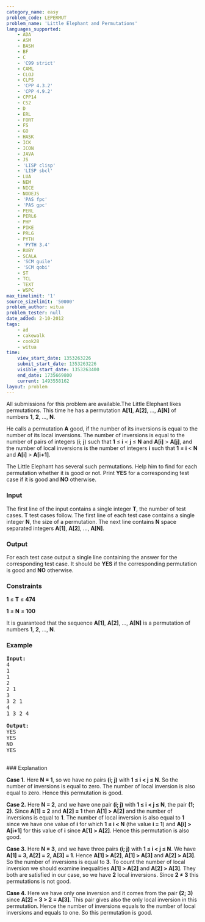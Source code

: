 ```yaml
---
category_name: easy
problem_code: LEPERMUT
problem_name: 'Little Elephant and Permutations'
languages_supported:
    - ADA
    - ASM
    - BASH
    - BF
    - C
    - 'C99 strict'
    - CAML
    - CLOJ
    - CLPS
    - 'CPP 4.3.2'
    - 'CPP 4.9.2'
    - CPP14
    - CS2
    - D
    - ERL
    - FORT
    - FS
    - GO
    - HASK
    - ICK
    - ICON
    - JAVA
    - JS
    - 'LISP clisp'
    - 'LISP sbcl'
    - LUA
    - NEM
    - NICE
    - NODEJS
    - 'PAS fpc'
    - 'PAS gpc'
    - PERL
    - PERL6
    - PHP
    - PIKE
    - PRLG
    - PYTH
    - 'PYTH 3.4'
    - RUBY
    - SCALA
    - 'SCM guile'
    - 'SCM qobi'
    - ST
    - TCL
    - TEXT
    - WSPC
max_timelimit: '1'
source_sizelimit: '50000'
problem_author: witua
problem_tester: null
date_added: 2-10-2012
tags:
    - ad
    - cakewalk
    - cook28
    - witua
time:
    view_start_date: 1353263226
    submit_start_date: 1353263226
    visible_start_date: 1353263400
    end_date: 1735669800
    current: 1493558162
layout: problem
---
```

All submissions for this problem are available.The Little Elephant likes permutations. This time he has a permutation **A\[1\]**, **A\[2\]**, ..., **A\[N\]** of numbers **1**, **2**, ..., **N**.

He calls a permutation **A** good, if the number of its inversions is equal to the number of its local inversions. The number of inversions is equal to the number of pairs of integers (**i**; **j**) such that **1** ≤ **i** < **j** ≤ **N** and **A\[i\]** > **A\[j\]**, and the number of local inversions is the number of integers **i** such that **1** ≤ **i** < **N** and **A\[i\]** > **A\[i+1\]**.

The Little Elephant has several such permutations. Help him to find for each permutation whether it is good or not. Print **YES** for a corresponding test case if it is good and **NO** otherwise.

### Input

The first line of the input contains a single integer **T**, the number of test cases. **T** test cases follow. The first line of each test case contains a single integer **N**, the size of a permutation. The next line contains **N** space separated integers **A\[1\]**, **A\[2\]**, ..., **A\[N\]**.

### Output

For each test case output a single line containing the answer for the corresponding test case. It should be **YES** if the corresponding permutation is good and **NO** otherwise.

### Constraints

**1** ≤ **T** ≤ **474** 

**1** ≤ **N** ≤ **100** 

It is guaranteed that the sequence **A\[1\]**, **A\[2\]**, ..., **A\[N\]** is a permutation of numbers **1**, **2**, ..., **N**.

### Example

<pre>
<b>Input:</b>
4
1
1
2
2 1
3
3 2 1
4
1 3 2 4

<b>Output:</b>
YES
YES
NO
YES

</pre>### Explanation
**Case 1.** Here **N = 1**, so we have no pairs **(i; j)** with **1 ≤ i < j ≤ N**. So the number of inversions is equal to zero. The number of local inversion is also equal to zero. Hence this permutation is good.

**Case 2.** Here **N = 2**, and we have one pair **(i; j)** with **1 ≤ i < j ≤ N**, the pair **(1; 2)**. Since **A\[1\] = 2** and **A\[2\] = 1** then **A\[1\] > A\[2\]** and the number of inversions is equal to **1**. The number of local inversion is also equal to **1** since we have one value of **i** for which **1 ≤ i < N** (the value **i = 1**) and **A\[i\] > A\[i+1\]** for this value of **i** since **A\[1\] > A\[2\]**. Hence this permutation is also good.

**Case 3.** Here **N = 3**, and we have three pairs **(i; j)** with **1 ≤ i < j ≤ N**. We have **A\[1\] = 3, A\[2\] = 2, A\[3\] = 1**. Hence **A\[1\] > A\[2\]**, **A\[1\] > A\[3\]** and **A\[2\] > A\[3\]**. So the number of inversions is equal to **3**. To count the number of local inversion we should examine inequalities **A\[1\] > A\[2\]** and **A\[2\] > A\[3\]**. They both are satisfied in our case, so we have **2** local inversions. Since **2 ≠ 3** this permutations is not good.

**Case 4.** Here we have only one inversion and it comes from the pair **(2; 3)** since **A\[2\] = 3 > 2 = A\[3\]**. This pair gives also the only local inversion in this permutation. Hence the number of inversions equals to the number of local inversions and equals to one. So this permutation is good.
